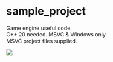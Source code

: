 # sample_project
Game engine useful code.  
C++ 20 needed. MSVC & Windows only.  
MSVC project files supplied.  

[![](https://www.paypalobjects.com/en_US/i/btn/btn_donateCC_LG.gif)](https://www.paypal.com/cgi-bin/webscr?cmd=_s-xclick&hosted_button_id=D539LS3MUHBH4)
